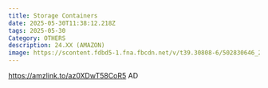 ```yaml
---
title: Storage Containers
date: 2025-05-30T11:38:12.218Z
tags: 2025-05-30
Category: OTHERS
description: 24.XX (AMAZON)
image: https://scontent.fdbd5-1.fna.fbcdn.net/v/t39.30808-6/502830646_24263224526608319_7028045246530191920_n.jpg?_nc_cat=105&ccb=1-7&_nc_sid=aa7b47&_nc_ohc=P5rWUpzRlZcQ7kNvwFNkZGv&_nc_oc=Adlg5Xx-1R6pF6zgv9f24xRVLnsVzJXrJcGoDPLPlzCzbGso3AXaXkbx4bmjX8XqNbwi4mMQInU8tz5tyjvg3mvF&_nc_zt=23&_nc_ht=scontent.fdbd5-1.fna&_nc_gid=Q2sv5bjRy_B85feB8K2HGw&oh=00_AfJm-GxyY3_oy7Lxx6AN5nhH_i_N8QuzMFVoRDjFmKzd9A&oe=683F7FB0
---
```

https://amzlink.to/az0XDwT58CoR5    AD